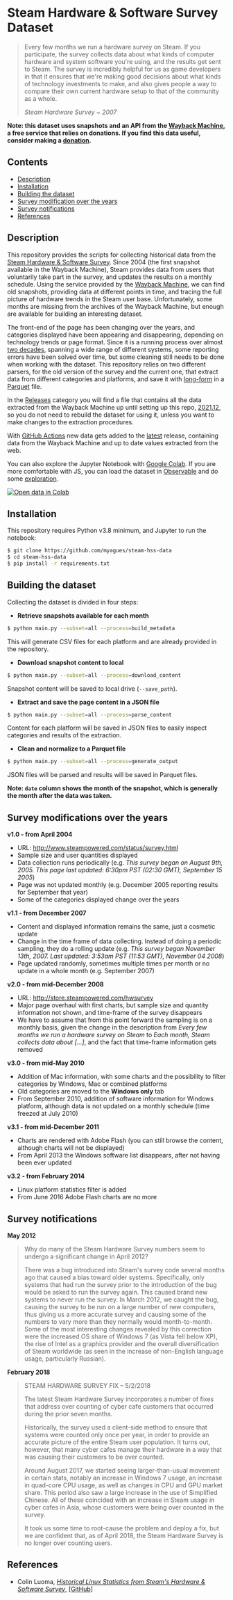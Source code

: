 # Steam Hardware & Software Survey Dataset

> Every few months we run a hardware survey on Steam. If you participate, the survey collects data about what kinds of computer hardware and system software you're using, and the results get sent to Steam. The survey is incredibly helpful for us as game developers in that it ensures that we're making good decisions about what kinds of technology investments to make, and also gives people a way to compare their own current hardware setup to that of the community as a whole.
>
> _Steam Hardware Survey ~ 2007_

__Note: this dataset uses snapshots and an API from the [Wayback Machine](https://web.archive.org), a free service that relies on donations. If you find this data useful, consider making a [donation](https://archive.org/donate/?origin=wbwww-HomeDonateButton).__

## Contents

- [Description](#desc)
- [Installation](#inst)
- [Building the dataset](#dataset-build)
- [Survey modification over the years](#survey-evo)
- [Survey notifications](#survey-not)
- [References](#refs)

<a name="desc" />

## Description

This repository provides the scripts for collecting historical data from the [Steam Hardware & Software Survey](https://store.steampowered.com/hwsurvey). Since 2004 (the first snapshot available in the Wayback Machine), Steam provides data from users that voluntarily take part in the survey, and updates the results on a monthly schedule. Using the service provided by the [Wayback Machine](https://web.archive.org), we can find old snapshots, providing data at different points in time, and tracing the full picture of hardware trends in the Steam user base. Unfortunately, some months are missing from the archives of the Wayback Machine, but enough are available for building an interesting dataset.

The front-end of the page has been changing over the years, and categories displayed have been appearing and disappearing, depending on technology trends or page format. Since it is a running process over almost [two decades](https://arstechnica.com/uncategorized/2004/09/4233-2), spanning a wide range of different systems, some reporting errors have been solved over time, but some cleaning still needs to be done when working with the dataset. This repository relies on two different parsers, for the old version of the survey and the current one, that extract data from different categories and platforms, and save it with [long-form](https://seaborn.pydata.org/tutorial/data_structure.html#long-form-vs-wide-form-data) in a [Parquet](https://parquet.apache.org/documentation/latest) file.

In the [Releases](https://github.com/myagues/steam-hss-data/releases) category you will find a file that contains all the data extracted from the Wayback Machine up until setting up this repo, [2021.12](https://github.com/myagues/steam-hss-data/releases/tag/2021.12), so you do not need to rebuild the dataset for using it, unless you want to make changes to the extraction procedures.

With [GitHub Actions](https://github.com/features/actions) new data gets added to the [latest](https://github.com/myagues/steam-hss-data/releases/tag/latest) release, containing data from the Wayback Machine and up to date values extracted from the web.

You can also explore the Jupyter Notebook with [Google Colab](https://colab.research.google.com/). If you are more comfortable with JS, you can load the dataset in [Observable](https://observablehq.com) and do some [exploration](https://observablehq.com/@myagues/trends-from-the-steam-hardware-software-survey).

[![Open data in Colab](https://colab.research.google.com/assets/colab-badge.svg)](https://colab.research.google.com/github/myagues/steam-hss-data/blob/main/plot_categories_example.ipynb)

<a name="inst" />

## Installation

This repository requires Python v3.8 minimum, and Jupyter to run the notebook:

```bash
$ git clone https://github.com/myagues/steam-hss-data
$ cd steam-hss-data
$ pip install -r requirements.txt
```

<a name="dataset-build" />

## Building the dataset

Collecting the dataset is divided in four steps:

- __Retrieve snapshots available for each month__

```bash
$ python main.py --subset=all --process=build_metadata
```

This will generate CSV files for each platform and are already provided in the repository.

- __Download snapshot content to local__

```bash
$ python main.py --subset=all --process=download_content
```

Snapshot content will be saved to local drive (`--save_path`).

- __Extract and save the page content in a JSON file__

```bash
$ python main.py --subset=all --process=parse_content
```

Content for each platform will be saved in JSON files to easily inspect categories and results of the extraction.

- __Clean and normalize to a Parquet file__

```bash
$ python main.py --subset=all --process=generate_output
```

JSON files will be parsed and results will be saved in Parquet files.

__Note: `date` column shows the month of the snapshot, which is generally the month after the data was taken.__


<a name="survey-evo" />

## Survey modifications over the years

__v1.0 - from April 2004__

  - URL: http://www.steampowered.com/status/survey.html
  - Sample size and user quantities displayed
  - Data collection runs periodically (e.g. _This survey began on August 9th, 2005. This page last updated: 6:30pm PST (02:30 GMT), September 15 2005_)
  - Page was not updated monthly (e.g. December 2005 reporting results for September that year)
  - Some of the categories displayed change over the years

__v1.1 - from December 2007__

  - Content and displayed information remains the same, just a cosmetic update
  - Change in the time frame of data collecting. Instead of doing a periodic sampling, they do a rolling update (e.g. _This survey began November 13th, 2007. Last updated: 3:53am PST (11:53 GMT), November 04 2008_)
  - Page updated randomly, sometimes multiple times per month or no update in a whole month (e.g. September 2007)

__v2.0 - from mid-December 2008__

  - URL: http://store.steampowered.com/hwsurvey
  - Major page overhaul with first charts, but sample size and quantity information not shown, and time-frame of the survey disappears
  - We have to assume that from this point forward the sampling is on a monthly basis, given the change in the description from _Every few months we run a hardware survey on Steam_ to _Each month, Steam collects data about [...]_, and the fact that time-frame information gets removed

__v3.0 - from mid-May 2010__

  - Addition of Mac information, with some charts and the possibility to filter categories by Windows, Mac or combined platforms
  - Old categories are moved to the __Windows only__ tab
  - From September 2010, addition of software information for Windows platform, although data is not updated on a monthly schedule (time freezed at July 2010)

__v3.1 - from mid-December 2011__

  - Charts are rendered with Adobe Flash (you can still browse the content, although charts will not be displayed)
  - From April 2013 the Windows software list disappears, after not having been ever updated

__v3.2 - from February 2014__

  - Linux platform statistics filter is added
  - From June 2016 Adobe Flash charts are no more

<a name="survey-not" />

## Survey notifications

__May 2012__

> Why do many of the Steam Hardware Survey numbers seem to undergo a significant change in April 2012?
>
> There was a bug introduced into Steam's survey code several months ago that caused a bias toward older systems. Specifically, only systems that had run the survey prior to the introduction of the bug would be asked to run the survey again. This caused brand new systems to never run the survey. In March 2012, we caught the bug, causing the survey to be run on a large number of new computers, thus giving us a more accurate survey and causing some of the numbers to vary more than they normally would month-to-month. Some of the most interesting changes revealed by this correction were the increased OS share of Windows 7 (as Vista fell below XP), the rise of Intel as a graphics provider and the overall diversification of Steam worldwide (as seen in the increase of non-English language usage, particularly Russian).

__February 2018__

> STEAM HARDWARE SURVEY FIX – 5/2/2018
>
> The latest Steam Hardware Survey incorporates a number of fixes that address over counting of cyber cafe customers that occurred during the prior seven months.
>
> Historically, the survey used a client-side method to ensure that systems were counted only once per year, in order to provide an accurate picture of the entire Steam user population. It turns out, however, that many cyber cafes manage their hardware in a way that was causing their customers to be over counted.
>
> Around August 2017, we started seeing larger-than-usual movement in certain stats, notably an increase in Windows 7 usage, an increase in quad-core CPU usage, as well as changes in CPU and GPU market share. This period also saw a large increase in the use of Simplified Chinese. All of these coincided with an increase in Steam usage in cyber cafes in Asia, whose customers were being over counted in the survey.
>
> It took us some time to root-cause the problem and deploy a fix, but we are confident that, as of April 2018, the Steam Hardware Survey is no longer over counting users.

<a name="refs" />

## References

- Colin Luoma, [_Historical Linux Statistics from Steam's Hardware & Software Survey_](https://www.cluoma.com/?page=blog&id=51), [[GitHub]](https://github.com/cluoma/steam_hws_scraper)

